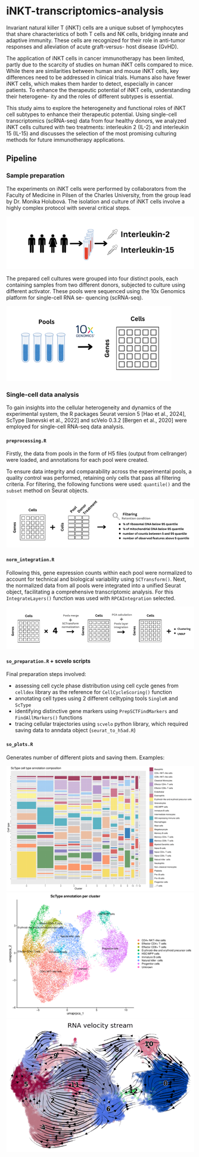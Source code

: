 # iNKT-transcriptomics-analysis

Invariant natural killer T (iNKT) cells are a unique subset of lymphocytes that share
characteristics of both T cells and NK cells, bridging innate and adaptive immunity. These
cells are recognized for their role in anti-tumor responses and alleviation of acute graft-versus-
host disease (GvHD).

The application of iNKT cells in cancer immunotherapy has been limited, partly due to
the scarcity of studies on human iNKT cells compared to mice. While there are similarities
between human and mouse iNKT cells, key differences need to be addressed in clinical trials.
Humans also have fewer iNKT cells, which makes them harder to detect, especially in cancer
patients. To enhance the therapeutic potential of iNKT cells, understanding their heterogene-
ity and the roles of different subtypes is essential.

This study aims to explore the heterogeneity and functional roles of iNKT cell subtypes to enhance their therapeutic potential. Using single-cell transcriptomics (scRNA-seq) data from four healthy donors, we analyzed iNKT cells cultured with two treatments: interleukin 2 (IL-2) and interleukin 15 (IL-15) and discusses the selection of the most promising culturing methods for future immunotherapy applications.

## Pipeline

### Sample preparation

The experiments on iNKT cells were performed by collaborators from the Faculty of Medicine
in Pilsen of the Charles University, from the group lead by Dr. Monika Holubová. The isolation
and culture of iNKT cells involve a highly complex protocol with several critical steps.

![sample preparation step 1](graphics/sample_prep1.png)

The prepared cell cultures were grouped into four distinct pools, each containing samples from
two different donors, subjected to culture using different activator. These pools were sequenced using the 10x Genomics platform for single-cell RNA se-
quencing (scRNA-seq).

 ![sample preparation step 2](graphics/sample_prep2.png)

### Single-cell data analysis

To gain insights into the cellular heterogeneity and dynamics of the experimental system, the
R packages Seurat version 5 [Hao et al., 2024], ScType [Ianevski et al., 2022] and scVelo 0.3.2
[Bergen et al., 2020] were employed for single-cell RNA-seq data analysis.

#### `preprocessing.R`

Firstly, the data from pools in the form of H5 files (output from cellranger) were loaded, and annotations for each pool were created.

To ensure data integrity and comparability across the experimental pools, a quality control was performed, retaining only cells that pass all filtering criteria. For filtering, the following functions were used: `quantile()` and the `subset` method on Seurat objects.

![preprocess](graphics/preprocess.png)

#### `norm_integration.R`

Following this, gene expression counts within each pool were
normalized to account for technical and biological variability using `SCTransform()`. Next, the normalized data from all pools were
integrated into a unified Seurat object, facilitating a comprehensive transcriptomic analysis. For this `IntegrateLayers()` function was used with `RPCAIntegration` selected.

![normalization + integration](graphics/norm.png)

#### `so_preparation.R` + scvelo scripts

Final preparation steps involved:

* assessing cell cycle phase distribution using cell cycle genes from `celldex` library as the reference for `CellCycleScoring()` function
* annotating cell types using 2 different celltyping tools `SingleR` and `ScType`
* identifying distinctive gene markers using `PrepSCTFindMarkers` and `FindAllMarkers()` functions
* tracing cellular trajectories using `scvelo` python library, which required saving data to anndata object (`seurat_to_h5ad.R`)

#### `so_plots.R`

Generates number of different plots and saving them. Examples:

<img src="graphics/integrated05_sctype_f_comp.png" alt="celltype1" width="600"/>
<img src="graphics/integrated05_sctype_m_comp.png" alt="celltype2" width="600"/>
<img src="graphics/scvelo_cluster_stream.png" alt="stream" width="600"/>
